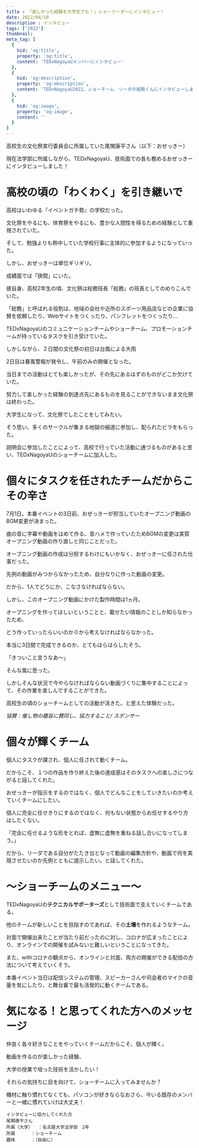 ```yaml
---
title : 「楽しかった経験を大学生でも！」ショーリーダーにインタビュー！
date: 2022/04/10
description : インタビュー
tags: ["2022"]
thumbnail: 
meta_tag: [
  {
    hid: 'og:title',
    property: 'og:title',
    content: 'TEDxNagoyaUメンバーにインタビュー'
  },
  {
    hid: 'og:description',
    property: 'og:description',
    content: 'TEDxNagoyaU2022、ショーチーム　リーダの尾関くんにインタビューしました。'
  },
  {
    hid: 'og:image',
    property: 'og:image',
    content: ''
  }
]
---
```



高校生の文化祭実行委員会に所属していた尾関康平さん（以下：おぜっきー）

現在法学部に所属しながら、TEDxNagoyaU、技術面での長も務めるおぜっきーにインタビューしました！

# 高校の頃の「わくわく」を引き継いで

高校はいわゆる『イベントガチ勢』の学校だった。

文化祭をやるにも、体育祭をやるにも、豊かな人間性を得るための経験として重視されていた。

そして、勉強よりも熱中していた学校行事に主体的に参加するようになっていった。

しかし、おぜっきーは単位ギリギリ。

成績面では「狭間」にいた。


彼自身、高校2年生の頃、文化祭は総務班長「総務」の班長としてのめりこんでいた。

「総務」と呼ばれる役割は、地域の会社や近所のスポーツ用品店などの企業に協賛を依頼したり、Webサイトをつくったり、パンフレットをつくったり...

TEDxNagoyaUのコミュニケーションチームやショーチーム、プロモーションチームが持っているタスクを引き受けていた。



しかしながら、２日間の文化祭の初日は台風による大雨

2日目は暴風警報が発令し、午前のみの開催となった。

当日までの活動はとても楽しかったが、その先にあるはずのものがどこか欠けていた。

努力して楽しかった経験の到達点先にあるものを見ることができないまま文化祭は終わった。


大学生になって、文化祭でしたことをしてみたい。

そう思い、多くのサークルが集まる地獄の細道に参加し、配られたビラをもらった。

説明会に参加したことによって、高校で行っていた活動に通づるものがあると思い、TEDxNagoyaUのショーチームに加入した。


# 個々にタスクを任されたチームだからこその辛さ

7月1日。本番イベントの3日前、おぜっきーが担当していたオープニング動画のBGM変更が決まった。

曲の音に字幕や動画をはめて作る、音ハメで作っていたためBGMの変更は実質オープニング動画の作り直しと同じことだった。

オープニング動画の作成は分担するわけにもいかなく、おぜっきーに任された仕事だった。

先例の動画がみつからなかったため、自分なりに作った動画の変更。

だから、1人でどうにか、こなさなければならない。

しかし、このオープニング動画にかけた製作時間は1ヵ月。


オープニングを作ってほしいということと、載せたい情報のことしか知らなかったため、

どう作っていったらいいのか０から考えなければならなかった。

本当に3日間で完成できるのか、とてもはらはらしたそう。

「きついこと言うなあ～」

そんな風に思った。

しかしそんな状況で今やらなければならない動画づくりに集中することによって、その作業を楽しんですることができた。

高校生の頃のショーチームとしての活動が活きた。と思えた体験だった。



*協賛：催し物の趣旨に賛同し、協力すること/ スポンサー*

# 個々が輝くチーム

個人にタスクが課され、個人に任されて動くチーム。

だからこそ、１つの作品を作り終えた後の達成感はそのタスクへの楽しさにつながると話してくれた。


おぜっきーが指示をするのではなく、個人でどんなことをしていきたいのか考えていくチームにしたい。

個人に完全に任せきりにするのではなく、何もない状態からお任せするやり方はしたくない。

「完全に任せるような形をとれば、虚無に虚無を重ねる話し合いになってしまう。」

だから、リーダである自分がたたき台となって動画の編集方針や、動画で何を実現させたいのか先例とともに提示したい。と話してくれた。




# ～ショーチームのメニュー～

TEDxNagoyaUの**テクニカルサポーターズ**として技術面で支えていくチームである。

他のチームが新しいことを目指すのであれば、その**土壌**を作れるようなチーム。

対面で開催出来たことが当たり前だったのに対し、コロナが広まったことにより、オンラインでの開催を試みないと難しいということになってきた。

また、withコロナの観点から、オンラインと対面、両方の開催ができる配信の方法について考えていくそう。

本番イベント当日は配信システムの管理、スピーカーさんや司会者のマイクの音量を気にしたり、と舞台裏で最も活発的に動くチームである。




<!--
全体
ショー
11月
秋リクメンバー加入　
プログラミング練習会
去年やっていたことの紹介
他のTEDx団体の調査
12月
団体理念決定


1月




2月
テーマ決定
TEDxRules 確認
開催方式決定


3月




4月


動画制作開始
(テーマ動画)
(オープニング・エンディング動画)
(リモート配信時、トークの合間のタイムライン表示)
(字幕形式）
5月
春リクメンバー加入
郵送関連動きだし
機材確定
-機材を課してくれる会社と機材について話し合い
6月
一か月前リハ
動画完成！
7月
2022本番イベント
- 配信システムの監視
- マイクの音量を気にしてないといけない
- 照明
-->



# 気になる！と思ってくれた方へのメッセージ

仲良く各々好きなことをやっていくチームだからこそ、個人が輝く。

動画を作るのが楽しかった経験、

大学の授業で培った技術を活かしたい！

それらの気持ちに目を向けて、ショーチームに入ってみませんか？

機材に触り慣れてなくても、パソコンが好きならなおさら、今いる既存のメンバーと一緒に慣れていけば大丈夫！



```:
インタビューに協力してくれた方
尾関康平さん
所属（大学）	：名古屋大学法学部　2年
所属		：ショーチーム
趣味		：（自由に）